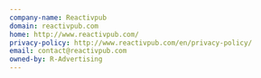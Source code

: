```yaml
---
company-name: Reactivpub
domain: reactivpub.com
home: http://www.reactivpub.com/
privacy-policy: http://www.reactivpub.com/en/privacy-policy/
email: contact@reactivpub.com
owned-by: R-Advertising
---
```




